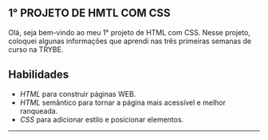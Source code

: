 ## 1° PROJETO DE HMTL COM CSS

Olá, seja bem-vindo ao meu 1° projeto de HTML com CSS.
Nesse projeto, coloquei algunas informações que aprendi nas três primeiras semanas de curso na TRYBE.

## Habilidades

*  _HTML_ para construir páginas WEB.
* _HTML_ semântico para tornar a página mais acessível e melhor ranqueada.
* _CSS_ para adicionar estilo e posicionar elementos.

---
